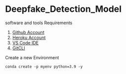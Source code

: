# Deepfake_Detection_Model

software and tools Requirements

1. [Github Account](https://github.com)
2. [Heroku Account](https://www.heroku.com/)
3. [VS Code IDE](https://code.visualstudio.com/)
4. [GitCLI](https://git-scm.com/download/gui/windows)

Create a new Environment
```
conda create -p myenv python=3.9 -y
```